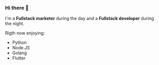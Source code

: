 ### Hi there 👋

I'm a **Fullstack marketer** during the day and a **Fullstack developer** during the night. 

Rigth now enjoying: 
- Python
- Node.JS
- Golang
- Flutter
<!-- dev -->
<!-- devend -->


